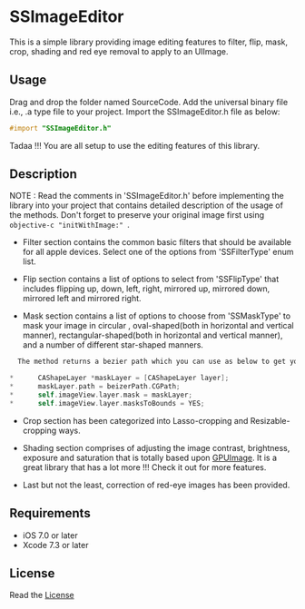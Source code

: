 # SSImageEditor
  
  This is a simple library providing image editing features to filter, flip, mask, crop, shading and red eye removal to apply to an UIImage.

## Usage

  Drag and drop the folder named SourceCode. Add the universal binary file i.e., .a type file to your project. Import the SSImageEditor.h file as below: 
  ```objective-c
  #import "SSImageEditor.h"
  ```
  Tadaa !!! You are all setup to use the editing features of this library.

## Description

  NOTE : Read the comments in 'SSImageEditor.h' before implementing the library into your project that contains detailed description of the usage of the methods.
         Don't forget to preserve your original image first using ```objective-c "initWithImage:" ```.
  
  * Filter section contains the common basic filters that should be available for all apple devices. Select one of the options from 'SSFilterType' enum list.
  
  * Flip section contains a list of options to select from 'SSFlipType' that includes flipping up, down, left, right, mirrored up, mirrored down, mirrored left and mirrored right.
  
  * Mask section contains a list of options to choose from 'SSMaskType' to mask your image in circular , oval-shaped(both in horizontal and vertical manner), rectangular-shaped(both in horizontal and vertical manner), and a number of different star-shaped manners.
  ```objective-c
    The method returns a bezier path which you can use as below to get your masked image.
 
 *      CAShapeLayer *maskLayer = [CAShapeLayer layer];
 *      maskLayer.path = beizerPath.CGPath;
 *      self.imageView.layer.mask = maskLayer;
 *      self.imageView.layer.masksToBounds = YES;
  ```
  
  * Crop section has been categorized into Lasso-cropping and Resizable-cropping ways.
  
  * Shading section comprises of adjusting the image contrast, brightness, exposure and saturation that is totally based upon [GPUImage](https://github.com/BradLarson/GPUImage). It is a great library that has a lot more !!! Check it out for more features.
  
  * Last but not the least, correction of red-eye images has been provided.
  
## Requirements

- iOS 7.0 or later
- Xcode 7.3 or later

## License

 Read the [License](https://github.com/SushreeSwagatika/SSImageEditor/blob/master/LICENSE.md)

